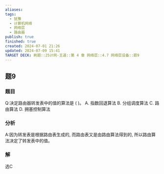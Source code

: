 ```yaml
---
aliases: 
tags:
  - 犹豫
  - 计算机网络
  - 网络层
  - 路由器
publish: true
finished: true
created: 2024-07-01 21:26
updated: 2024-07-09 15:41
TARGET DECK: 刷题::25计网-王道::第 4 章 网络层::4.7 网络层设备::题9
---
```


## 题9
### 题目
Q:决定路由器转发表中的值的算法是 ( )。
A. 指数回退算法 B. 分组调度算法
C. 路由算法 D. 拥塞控制算法
### 分析
A:因为转发表是根据路由表生成的, 而路由表又是由路由算法得到的, 所以路由算法决定了转发表中的值。
### 解
选C
